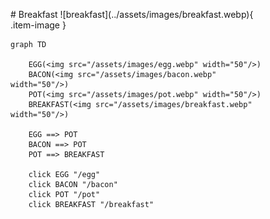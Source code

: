 <figure markdown="1">
# Breakfast
![breakfast](../assets/images/breakfast.webp){ .item-image }

```mermaid
graph TD

    EGG(<img src="/assets/images/egg.webp" width="50"/>)
    BACON(<img src="/assets/images/bacon.webp" width="50"/>)
    POT(<img src="/assets/images/pot.webp" width="50"/>)
    BREAKFAST(<img src="/assets/images/breakfast.webp" width="50"/>)

    EGG ==> POT
    BACON ==> POT
    POT ==> BREAKFAST

    click EGG "/egg"
    click BACON "/bacon"
    click POT "/pot"
    click BREAKFAST "/breakfast"

```
</figure>